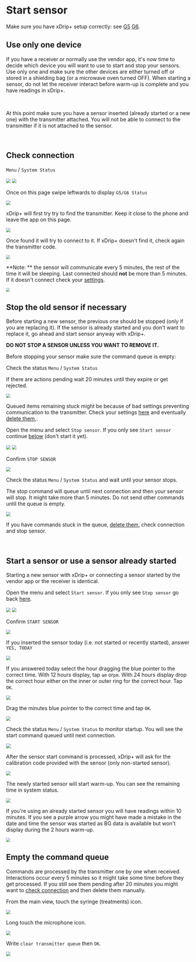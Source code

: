 # Start sensor

Make sure you have xDrip+ setup correctly: see [G5](../g5) [G6](../g6).

## Use only one device

If you have a receiver or normally use the vendor app, it's now time to decide which device you will want to use to start and stop your sensors. Use only one and make sure the other devices are either turned off or stored in a shielding bag (or a microwave oven turned OFF). When starting a sensor, do not let the receiver interact before warm-up is complete and you have readings in xDrip+.

</br>

At this point make sure you have a sensor inserted (already started or a new one) with the transmitter attached. You will not be able to connect to the transmitter if it is not attached to the sensor.

</br>

## Check connection

`Menu` / `System Status`

<img src="../images/hamburger_menu.png" style="zoom:75%;" />

<img src="../images/M-SS.png" style="zoom:75%;" />

Once on this page swipe leftwards to display `G5/G6 Status`

<img src="../images/M-SS-CG61.png" style="zoom:75%;" />

xDrip+ will first try try to find the transmitter. Keep it close to the phone and leave the app on this page.

<img src="../images/M-SS-CG62.png" style="zoom:75%;" />

Once found it will try to connect to it. If xDrip+ doesn't find it, check again the transmitter code.

<img src="../images/M-SS-CG63.png" style="zoom:70%;" />

**Note: ** the sensor will communicate every 5 minutes, the rest of the time it will be sleeping. Last connected should **not** be more than 5 minutes. If it doesn't connect check your [settings](../g6).

<img src="../images/M-SS-CG64.png" style="zoom:65%;" />

</br>

## Stop the old sensor if necessary

Before starting a new sensor, the previous one should be stopped (only if you are replacing it). If the sensor is already started and you don't want to replace it, go ahead and start sensor anyway with xDrip+.

**DO NOT STOP A SENSOR UNLESS YOU WANT TO REMOVE IT.**

Before stopping your sensor make sure the command queue is empty:

Check the status `Menu` / `System Status` 

If there are actions pending wait 20 minutes until they expire or get rejected.

<img src="../images/M-SS-CG66.png" style="zoom:70%;" />

Queued items remaining stuck might be because of bad settings preventing communication to the transmitter. Check your settings [here](../g6) and eventually [delete them](#empty-the-command-queue),. 

Open the menu and select `Stop sensor`. If you only see `Start sensor` continue [below](#start-a-sensor-or-use-a-sensor-already-started) (don't start it yet).

<img src="../images/hamburger_menu.png" style="zoom:75%;" />

<img src="../images/M-StoS.png" style="zoom:75%;" />

Confirm `STOP SENSOR`

<img src="../images/M-StoSC.png" style="zoom:75%;" />

Check the status `Menu` / `System Status` and wait until your sensor stops.

The stop command will queue until next connection and then your sensor will stop. It might take more than 5 minutes. Do not send other commands until the queue is empty.

<img src="../images/M-SS-CG65.png" style="zoom:75%;" />

If you have commands stuck in the queue, [delete them](#empty-the-command-queue), check connection and stop sensor.

</br>

## Start a sensor or use a sensor already started

Starting a new sensor with xDrip+ or connecting a sensor started by the vendor app or the receiver is identical.

Open the menu and select `Start sensor`. If you only see `Stop sensor` go back [here](#stop-the-old-sensor-if-necessary).

<img src="../images/hamburger_menu.png" style="zoom:75%;" />

<img src="../images/M-StaS.png" style="zoom:75%;" />

Confirm `START SENSOR`

<img src="../images/M-StaSC.png" style="zoom:75%;" />

If you inserted the sensor today (i.e. not started or recently started), answer `YES, TODAY`

<img src="../images/M-StaSToday.png" style="zoom:75%;" />

If you answered today select the hour dragging the blue pointer to the correct time. With 12 hours display, tap `am` or`pm`. With 24 hours display drop the correct hour either on the inner or outer ring for the correct hour. Tap `OK`.

<img src="../images/M-StaSHour.png" style="zoom:75%;" />

Drag the minutes blue pointer to the correct time and tap `OK`.

<img src="../images/M-StaSMin.png" style="zoom:75%;" />

Check the status `Menu` / `System Status` to monitor startup. You will see the start command queued until next connection.

<img src="../images/M-SS-CG66.png" style="zoom:80%;" />

After the sensor start command is processed, xDrip+ will ask for the calibration code provided with the sensor (only non-started sensor).

<img src="../images/M-StaSCode.png" style="zoom:75%;" />

The newly started sensor will start warm-up. You can see the remaining time in system status.

<img src="../images/M-SS-CG67.png" style="zoom:75%;" />

If you're using an already started sensor you will have readings within 10 minutes. If you see a purple arrow you might have made a mistake in the date and time the sensor was started as BG data is available but won't display during the 2 hours warm-up.

<img src="../images/PurpleArrow.png" style="zoom:70%;" />

</br>

## Empty the command queue

Commands are processed by the transmitter one by one when received. Interactions occur every 5 minutes so it might take some time before they get processed. If you still see them pending after 20 minutes you might want to [check connection](#check-connection) and then delete them manually.

From the main view, touch the syringe (treatments) icon.

<img src="../images/Treatments.png" style="zoom:75%;" />

Long touch the microphone icon. 

<img src="../images/T-Voice.png" style="zoom:75%;" />

Write `clear transmitter queue` then `OK`.

<img src="../images/T-V-Clear.png" style="zoom:75%;" />